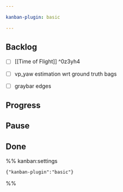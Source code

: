 ```yaml
---

kanban-plugin: basic

---
```


## Backlog

- [ ] [[Time of Flight]] ^0z3yh4
- [ ] vp_yaw estimation wrt ground truth bags
- [ ] graybar edges


## Progress



## Pause



## Done





%% kanban:settings
```
{"kanban-plugin":"basic"}
```
%%